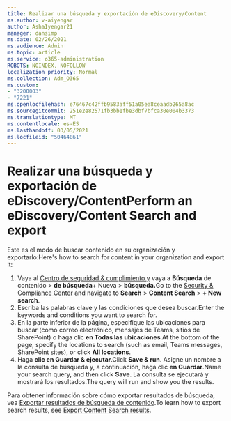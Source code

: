 ```yaml
---
title: Realizar una búsqueda y exportación de eDiscovery/Content
ms.author: v-aiyengar
author: AshaIyengar21
manager: dansimp
ms.date: 02/26/2021
ms.audience: Admin
ms.topic: article
ms.service: o365-administration
ROBOTS: NOINDEX, NOFOLLOW
localization_priority: Normal
ms.collection: Adm_O365
ms.custom:
- "3200003"
- "7221"
ms.openlocfilehash: e76467c42ffb9583aff51a05ea8ceaadb265a8ac
ms.sourcegitcommit: 251e2e82571fb3bb1fbe3dbf7bfca30e004b3373
ms.translationtype: MT
ms.contentlocale: es-ES
ms.lasthandoff: 03/05/2021
ms.locfileid: "50464861"
---
```

# <a name="perform-an-ediscoverycontent-search-and-export"></a><span data-ttu-id="d6558-102">Realizar una búsqueda y exportación de eDiscovery/Content</span><span class="sxs-lookup"><span data-stu-id="d6558-102">Perform an eDiscovery/Content Search and export</span></span>

<span data-ttu-id="d6558-103">Este es el modo de buscar contenido en su organización y exportarlo:</span><span class="sxs-lookup"><span data-stu-id="d6558-103">Here's how to search for content in your organization and export it:</span></span>

1. <span data-ttu-id="d6558-104">Vaya al [Centro de seguridad & cumplimiento y](https://go.microsoft.com/fwlink/?linkid=2086958) vaya a **Búsqueda** de contenido  >  **de búsqueda**+ Nueva  >  **búsqueda.**</span><span class="sxs-lookup"><span data-stu-id="d6558-104">Go to the [Security & Compliance Center](https://go.microsoft.com/fwlink/?linkid=2086958) and navigate to **Search** > **Content Search** > **+ New search**.</span></span>
1. <span data-ttu-id="d6558-105">Escriba las palabras clave y las condiciones que desea buscar.</span><span class="sxs-lookup"><span data-stu-id="d6558-105">Enter the keywords and conditions you want to search for.</span></span>
1. <span data-ttu-id="d6558-106">En la parte inferior de la página, especifique las ubicaciones para buscar (como correo electrónico, mensajes de Teams, sitios de SharePoint) o haga clic **en Todas las ubicaciones**.</span><span class="sxs-lookup"><span data-stu-id="d6558-106">At the bottom of the page, specify the locations to search (such as email, Teams messages, SharePoint sites), or click **All locations**.</span></span>
1. <span data-ttu-id="d6558-107">Haga **clic en Guardar & ejecutar**.</span><span class="sxs-lookup"><span data-stu-id="d6558-107">Click **Save & run**.</span></span> <span data-ttu-id="d6558-108">Asigne un nombre a la consulta de búsqueda y, a continuación, haga clic **en Guardar**.</span><span class="sxs-lookup"><span data-stu-id="d6558-108">Name your search query, and then click **Save**.</span></span> <span data-ttu-id="d6558-109">La consulta se ejecutará y mostrará los resultados.</span><span class="sxs-lookup"><span data-stu-id="d6558-109">The query will run and show you the results.</span></span>

<span data-ttu-id="d6558-110">Para obtener información sobre cómo exportar resultados de búsqueda, vea [Exportar resultados de búsqueda de contenido](https://go.microsoft.com/fwlink/?linkid=2102118).</span><span class="sxs-lookup"><span data-stu-id="d6558-110">To learn how to export search results, see [Export Content Search results](https://go.microsoft.com/fwlink/?linkid=2102118).</span></span>

